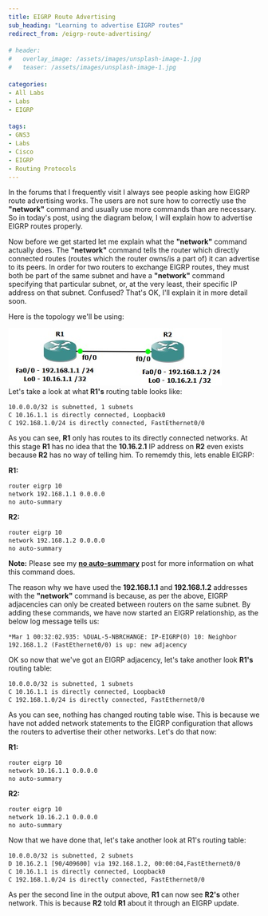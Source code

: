 ```yaml
---
title: EIGRP Route Advertising
sub_heading: "Learning to advertise EIGRP routes"
redirect_from: /eigrp-route-advertising/

# header:
#   overlay_image: /assets/images/unsplash-image-1.jpg
#   teaser: /assets/images/unsplash-image-1.jpg

categories:
- All Labs
- Labs
- EIGRP

tags:
- GNS3
- Labs
- Cisco
- EIGRP
- Routing Protocols
---
```

In the forums that I frequently visit I always see people asking how EIGRP route advertising works. The users are not sure how to correctly use the **"network"** command and usually use more commands than are necessary. So in today's post, using the diagram below, I will explain how to advertise EIGRP routes properly.

Now before we get started let me explain what the **"network"** command actually does. The **"network"** command tells the router which directly connected routes (routes which the router owns/is a part of) it can advertise to its peers. In order for two routers to exchange EIGRP routes, they must both be part of the same subnet and have a **"network"** command specifying that particular subnet, or, at the very least, their specific IP address on that subnet. Confused? That's OK, I'll explain it in more detail soon.

Here is the topology we'll be using:

[![topology](/assets/2015/02/topology1.jpg)](/assets/2015/02/topology1.jpg)  
Let's take a look at what **R1's** routing table looks like:

```
10.0.0.0/32 is subnetted, 1 subnets
C 10.16.1.1 is directly connected, Loopback0
C 192.168.1.0/24 is directly connected, FastEthernet0/0
```

As you can see, **R1** only has routes to its directly connected networks. At this stage **R1** has no idea that the **10.16.2.1** IP address on **R2** even exists because **R2** has no way of telling him. To rememdy this, lets enable EIGRP:

**R1:**

```
router eigrp 10
network 192.168.1.1 0.0.0.0
no auto-summary
```

**R2:**

```
router eigrp 10
network 192.168.1.2 0.0.0.0
no auto-summary
```

**Note:** Please see my [**no auto-summary**](/eigrp-no-auto-summary-command-part-1/ "EIGRP No Auto Summary Command, Part 1") post for more information on what this command does.

The reason why we have used the **192.168.1.1** and **192.168.1.2** addresses with the **"network"** command is because, as per the above, EIGRP adjacencies can only be created between routers on the same subnet. By adding these commands, we have now started an EIGRP relationship, as the below log message tells us:

```
*Mar 1 00:32:02.935: %DUAL-5-NBRCHANGE: IP-EIGRP(0) 10: Neighbor 192.168.1.2 (FastEthernet0/0) is up: new adjacency
```

OK so now that we've got an EIGRP adjacency, let's take another look **R1's** routing table:

```
10.0.0.0/32 is subnetted, 1 subnets
C 10.16.1.1 is directly connected, Loopback0
C 192.168.1.0/24 is directly connected, FastEthernet0/0
```

As you can see, nothing has changed routing table wise. This is because we have not added network statements to the EIGRP configuration that allows the routers to advertise their other networks. Let's do that now:

**R1:**

```
router eigrp 10
network 10.16.1.1 0.0.0.0
no auto-summary
```

**R2:**

```
router eigrp 10
network 10.16.2.1 0.0.0.0
no auto-summary
```

Now that we have done that, let's take another look at R1's routing table:

```
10.0.0.0/32 is subnetted, 2 subnets
D 10.16.2.1 [90/409600] via 192.168.1.2, 00:00:04,FastEthernet0/0
C 10.16.1.1 is directly connected, Loopback0
C 192.168.1.0/24 is directly connected, FastEthernet0/0
```

As per the second line in the output above, **R1** can now see **R2's** other network. This is because **R2** told **R1** about it through an EIGRP update.